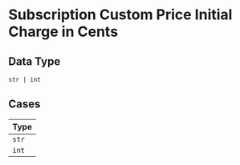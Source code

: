 
# Subscription Custom Price Initial Charge in Cents

## Data Type

`str | int`

## Cases

| Type |
|  --- |
| `str` |
| `int` |

